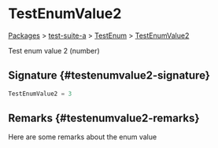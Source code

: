 # TestEnumValue2

[Packages](/) &gt; [test-suite-a](/test-suite-a) &gt; [TestEnum](/test-suite-a/testenum-enum) &gt; [TestEnumValue2](/test-suite-a/testenum-enum/testenumvalue2-enummember)

Test enum value 2 (number)

## Signature {#testenumvalue2-signature}

```typescript
TestEnumValue2 = 3
```

## Remarks {#testenumvalue2-remarks}

Here are some remarks about the enum value

